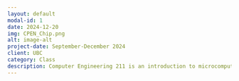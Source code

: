 ```yaml
---
layout: default
modal-id: 1
date: 2024-12-20
img: CPEN_Chip.png
alt: image-alt
project-date: September-December 2024
client: UBC
category: Class
description: Computer Engineering 211 is an introduction to microcomputers. The course provided a foundation in digital logic and hardware description languages. It finished with a project using an FPGA to create a cpu capable of processing ARM instructions.
---
```

